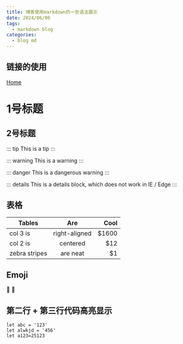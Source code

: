 ```yaml
---
title: 博客使用markdown的一些语法展示
date: 2024/06/06
tags:
  - markdown blog
categories:
  - blog md
---
```


## 链接的使用

[Home](/)

# 1号标题

## 2号标题

::: tip
This is a tip
:::

::: warning
This is a warning
:::

::: danger
This is a dangerous warning
:::

::: details
This is a details block, which does not work in IE / Edge
:::


## 表格

| Tables        | Are           | Cool  |
| ------------- |:-------------:| -----:|
| col 3 is      | right-aligned | $1600 |
| col 2 is      | centered      |   $12 |
| zebra stripes | are neat      |    $1 |

## Emoji

:tada: :100:

## 第二行 + 第三行代码高亮显示

```js{2-3}
let abc = '123'
let alwkjd = '456'
let a123=25123

```
